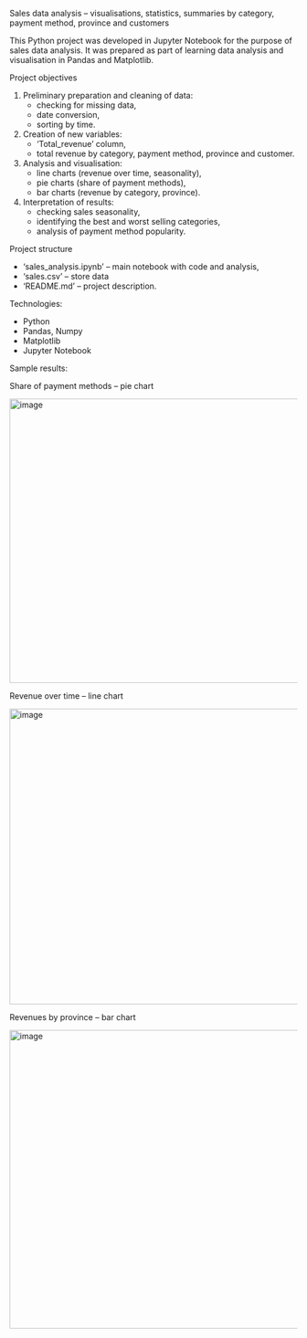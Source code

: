 Sales data analysis – visualisations, statistics, summaries by category, payment method, province and customers

This Python project was developed in Jupyter Notebook for the purpose of sales data analysis.
It was prepared as part of learning data analysis and visualisation in Pandas and Matplotlib.

Project objectives
1. Preliminary preparation and cleaning of data:
   - checking for missing data,
   - date conversion,
   - sorting by time.
2. Creation of new variables:
   - ‘Total_revenue’ column,
   - total revenue by category, payment method, province and customer.
3. Analysis and visualisation:
   - line charts (revenue over time, seasonality),
   - pie charts (share of payment methods),
   - bar charts (revenue by category, province).
4. Interpretation of results:
   - checking sales seasonality,
   - identifying the best and worst selling categories,
   - analysis of payment method popularity.

Project structure
   - ‘sales_analysis.ipynb’ – main notebook with code and analysis,
   - ‘sales.csv’ – store data
   - ‘README.md’ – project description.

Technologies:
   - Python
   - Pandas, Numpy
   - Matplotlib
   - Jupyter Notebook

Sample results:

Share of payment methods – pie chart

<img width="613" height="498" alt="image" src="https://github.com/user-attachments/assets/59da984c-8784-45a3-87a5-d1837eb2f6c1" />

Revenue over time – line chart

<img width="847" height="518" alt="image" src="https://github.com/user-attachments/assets/40b43c42-c122-4e94-8b56-b33489c7a314" />

Revenues by province – bar chart  

<img width="1096" height="523" alt="image" src="https://github.com/user-attachments/assets/a81cb310-9f00-4701-834a-af2efa9a62c3" />
